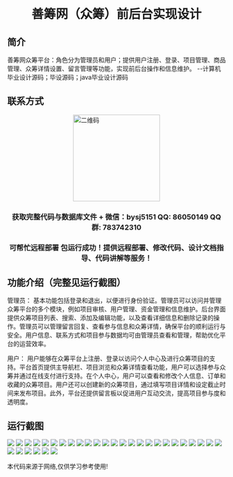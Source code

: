 <p><h1 align="center">善筹网（众筹）前后台实现设计</h1></p>

## 简介
善筹网众筹平台：角色分为管理员和用户；提供用户注册、登录、项目管理、商品管理、众筹详情设置、留言管理等功能，实现前后台操作和信息维护。    --计算机毕业设计源码；毕设源码；java毕业设计源码


## 联系方式
<img src="https://bs-1329754181.cos.ap-shanghai.myqcloud.com/wx.jpg" alt="二维码" style="display: block; margin: 0 auto;" width="200px">
<p><h3 align="center">获取完整代码与数据库文件 + 微信：bysj5151 QQ: 86050149 QQ群: 783742310</h3></p>
<p><h3 align="center">可帮忙远程部署 包运行成功！提供远程部署、修改代码、设计文档指导、代码讲解等服务！</h3></p>

## 功能介绍（完整见运行截图）
管理员： 基本功能包括登录和退出，以便进行身份验证。管理员可以访问并管理众筹平台的多个模块，例如项目审核、用户管理、资金管理和信息维护。后台界面提供众筹项目列表、搜索、添加及编辑功能，以及查看详细信息和删除记录的操作。管理员可以管理留言回复、查看参与信息和众筹详情，确保平台的顺利运行与安全。用户信息、联系方式和项目参与数据均可由管理员查看和管理，帮助优化平台的运营效率。

用户： 用户能够在众筹平台上注册、登录以访问个人中心及进行众筹项目的支持。平台首页提供主导航栏、项目浏览和众筹详情查看功能，用户可以选择参与众筹并通过在线支付进行支持。在个人中心，用户可以查看和修改个人信息、订单和收藏的众筹项目。用户还可以创建新的众筹项目，通过填写项目详情和设定截止时间来发布项目。此外，平台还提供留言板以促进用户互动交流，提高项目参与度和透明度。


## 运行截图
![](https://bs-1329754181.cos.ap-shanghai.myqcloud.com/spring/ZhanChouWangQianHouTaiShiJianSheJi/img/001.jpg)
![](https://bs-1329754181.cos.ap-shanghai.myqcloud.com/spring/ZhanChouWangQianHouTaiShiJianSheJi/img/002.jpg)
![](https://bs-1329754181.cos.ap-shanghai.myqcloud.com/spring/ZhanChouWangQianHouTaiShiJianSheJi/img/003.jpg)
![](https://bs-1329754181.cos.ap-shanghai.myqcloud.com/spring/ZhanChouWangQianHouTaiShiJianSheJi/img/004.jpg)
![](https://bs-1329754181.cos.ap-shanghai.myqcloud.com/spring/ZhanChouWangQianHouTaiShiJianSheJi/img/005.jpg)
![](https://bs-1329754181.cos.ap-shanghai.myqcloud.com/spring/ZhanChouWangQianHouTaiShiJianSheJi/img/006.jpg)
![](https://bs-1329754181.cos.ap-shanghai.myqcloud.com/spring/ZhanChouWangQianHouTaiShiJianSheJi/img/007.jpg)
![](https://bs-1329754181.cos.ap-shanghai.myqcloud.com/spring/ZhanChouWangQianHouTaiShiJianSheJi/img/008.jpg)
![](https://bs-1329754181.cos.ap-shanghai.myqcloud.com/spring/ZhanChouWangQianHouTaiShiJianSheJi/img/009.jpg)
![](https://bs-1329754181.cos.ap-shanghai.myqcloud.com/spring/ZhanChouWangQianHouTaiShiJianSheJi/img/010.jpg)
![](https://bs-1329754181.cos.ap-shanghai.myqcloud.com/spring/ZhanChouWangQianHouTaiShiJianSheJi/img/011.jpg)
![](https://bs-1329754181.cos.ap-shanghai.myqcloud.com/spring/ZhanChouWangQianHouTaiShiJianSheJi/img/012.jpg)
![](https://bs-1329754181.cos.ap-shanghai.myqcloud.com/spring/ZhanChouWangQianHouTaiShiJianSheJi/img/013.jpg)
![](https://bs-1329754181.cos.ap-shanghai.myqcloud.com/spring/ZhanChouWangQianHouTaiShiJianSheJi/img/014.jpg)
![](https://bs-1329754181.cos.ap-shanghai.myqcloud.com/spring/ZhanChouWangQianHouTaiShiJianSheJi/img/015.jpg)
![](https://bs-1329754181.cos.ap-shanghai.myqcloud.com/spring/ZhanChouWangQianHouTaiShiJianSheJi/img/016.jpg)
![](https://bs-1329754181.cos.ap-shanghai.myqcloud.com/spring/ZhanChouWangQianHouTaiShiJianSheJi/img/017.jpg)
![](https://bs-1329754181.cos.ap-shanghai.myqcloud.com/spring/ZhanChouWangQianHouTaiShiJianSheJi/img/018.jpg)
![](https://bs-1329754181.cos.ap-shanghai.myqcloud.com/spring/ZhanChouWangQianHouTaiShiJianSheJi/img/019.jpg)
![](https://bs-1329754181.cos.ap-shanghai.myqcloud.com/spring/ZhanChouWangQianHouTaiShiJianSheJi/img/020.jpg)
![](https://bs-1329754181.cos.ap-shanghai.myqcloud.com/spring/ZhanChouWangQianHouTaiShiJianSheJi/img/021.jpg)
![](https://bs-1329754181.cos.ap-shanghai.myqcloud.com/spring/ZhanChouWangQianHouTaiShiJianSheJi/img/022.jpg)
![](https://bs-1329754181.cos.ap-shanghai.myqcloud.com/spring/ZhanChouWangQianHouTaiShiJianSheJi/img/023.jpg)
![](https://bs-1329754181.cos.ap-shanghai.myqcloud.com/spring/ZhanChouWangQianHouTaiShiJianSheJi/img/024.jpg)
![](https://bs-1329754181.cos.ap-shanghai.myqcloud.com/spring/ZhanChouWangQianHouTaiShiJianSheJi/img/025.jpg)
![](https://bs-1329754181.cos.ap-shanghai.myqcloud.com/spring/ZhanChouWangQianHouTaiShiJianSheJi/img/026.jpg)
![](https://bs-1329754181.cos.ap-shanghai.myqcloud.com/spring/ZhanChouWangQianHouTaiShiJianSheJi/img/027.jpg)
![](https://bs-1329754181.cos.ap-shanghai.myqcloud.com/spring/ZhanChouWangQianHouTaiShiJianSheJi/img/028.jpg)
![](https://bs-1329754181.cos.ap-shanghai.myqcloud.com/spring/ZhanChouWangQianHouTaiShiJianSheJi/img/029.jpg)
![](https://bs-1329754181.cos.ap-shanghai.myqcloud.com/spring/ZhanChouWangQianHouTaiShiJianSheJi/img/030.jpg)
![](https://bs-1329754181.cos.ap-shanghai.myqcloud.com/spring/ZhanChouWangQianHouTaiShiJianSheJi/img/031.jpg)

<p>本代码来源于网络,仅供学习参考使用!</p>
